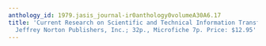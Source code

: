 ```yaml
---
anthology_id: 1979.jasis_journal-ir0anthology0volumeA30A6.17
title: 'Current Research on Scientific and Technical Information Transfer. New York:
  Jeffrey Norton Publishers, Inc.; 32p., Microfiche 7p. Price: $12.95'
---
```

